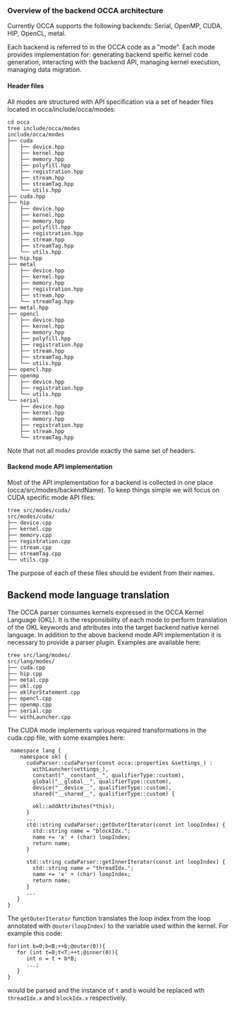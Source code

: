 
### Overview of the backend OCCA architecture

Currently OCCA supports the following backends: Serial, OpenMP, CUDA, HIP, OpenCL, metal.

Each backend is referred to in the OCCA code as a "mode". Each mode provides implementation for: generating backend speific kernel code generation, interacting with the backend API, managing kernel execution, managing data migration.

#### Header files

All modes are structured with API specification via a set of header files located in occa/include/occa/modes:

```
cd occa
tree include/occa/modes
include/occa/modes
├── cuda
│   ├── device.hpp
│   ├── kernel.hpp
│   ├── memory.hpp
│   ├── polyfill.hpp
│   ├── registration.hpp
│   ├── stream.hpp
│   ├── streamTag.hpp
│   └── utils.hpp
├── cuda.hpp
├── hip
│   ├── device.hpp
│   ├── kernel.hpp
│   ├── memory.hpp
│   ├── polyfill.hpp
│   ├── registration.hpp
│   ├── stream.hpp
│   ├── streamTag.hpp
│   └── utils.hpp
├── hip.hpp
├── metal
│   ├── device.hpp
│   ├── kernel.hpp
│   ├── memory.hpp
│   ├── registration.hpp
│   ├── stream.hpp
│   └── streamTag.hpp
├── metal.hpp
├── opencl
│   ├── device.hpp
│   ├── kernel.hpp
│   ├── memory.hpp
│   ├── polyfill.hpp
│   ├── registration.hpp
│   ├── stream.hpp
│   ├── streamTag.hpp
│   └── utils.hpp
├── opencl.hpp
├── openmp
│   ├── device.hpp
│   ├── registration.hpp
│   └── utils.hpp
└── serial
    ├── device.hpp
    ├── kernel.hpp
    ├── memory.hpp
    ├── registration.hpp
    ├── stream.hpp
    └── streamTag.hpp
```

Note that not all modes provide exactly the same set of headers.

#### Backend mode API implementation

Most of the API implementation for a backend is collected in one place (occa/src/modes/backendName). To keep things simple we will focus on CUDA specific mode API files:

```
tree src/modes/cuda/
src/modes/cuda/
├── device.cpp
├── kernel.cpp
├── memory.cpp
├── registration.cpp
├── stream.cpp
├── streamTag.cpp
└── utils.cpp
```

The purpose of each of these files should be evident from their names.

## Backend mode language translation 

The OCCA parser consumes kernels expressed in the OCCA Kernel Language (OKL). It is the responsibility of each mode to perform translation of the OKL keywords and attributes into the target backend native kernel language. In addition to the above backend mode API implementation it is necessary to provide a parser plugin. Examples are available here:

```
tree src/lang/modes/
src/lang/modes/
├── cuda.cpp
├── hip.cpp
├── metal.cpp
├── okl.cpp
├── oklForStatement.cpp
├── opencl.cpp
├── openmp.cpp
├── serial.cpp
└── withLauncher.cpp
```

The CUDA mode implements various required transformations in the cuda.cpp file, with some examples here:

```
 namespace lang {
    namespace okl {
      cudaParser::cudaParser(const occa::properties &settings_) :
        withLauncher(settings_),
        constant("__constant__", qualifierType::custom),
        global("__global__", qualifierType::custom),
        device("__device__", qualifierType::custom),
        shared("__shared__", qualifierType::custom) {

        okl::addAttributes(*this);
      }
      ...
      std::string cudaParser::getOuterIterator(const int loopIndex) {
        std::string name = "blockIdx.";
        name += 'x' + (char) loopIndex;
        return name;
      }

      std::string cudaParser::getInnerIterator(const int loopIndex) {
        std::string name = "threadIdx.";
        name += 'x' + (char) loopIndex;
        return name;
      }
      ...
   }   
}
```

The ```getOuterIterator``` function translates the loop index from the loop annotated with ```@outer(loopIndex)``` to the variable used within the kernel. For example this code:

```
for(int b=0;b<B;++b;@outer(0)){
   for (int t=0;t<T;++t;@inner(0)){
      int n = t + b*B;
      ...;
   }
}
```

would be parsed and the instance of ```t``` and ```b``` would be replaced wth ```threadIdx.x``` and ```blockIdx.x``` respectively.
